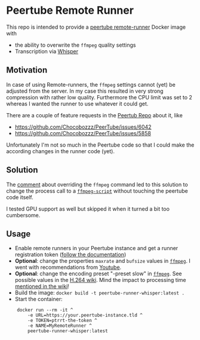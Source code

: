# Peertube Remote Runner 
This repo is intended to provide a [peertube remote-runner](https://docs.joinpeertube.org/admin/remote-runners) Docker image with 
* the ability to overwrite the `ffmpeg` quality settings
* Transcription via [Whisper](https://github.com/openai/whisper)

## Motivation
In case of using Remote-runners, the `ffmpeg` settings cannot (yet) be adjusted from the server. In my case this resulted in very strong compression with rather low quality. Furthermore the CPU limit was set to 2 whereas I wanted the runner to use whatever it could get.

There are a couple of feature requests in the [Peertub Repo](https://github.com/Chocobozzz/PeerTube) about it, like 
* https://github.com/Chocobozzz/PeerTube/issues/6042
* https://github.com/Chocobozzz/PeerTube/issues/5858

Unfortunately I'm not so much in the Peertube code so that I could make the according changes in the runner code (yet).


## Solution
The [comment](https://github.com/Chocobozzz/PeerTube/issues/5858#issuecomment-1987772950) about overriding the `ffmpeg` command led to this solution to change the process call to a [`ffmpeg-script`](blob/develop/ffmpeg) without touching the peertube code itself.

I tested GPU support as well but skipped it when it turned a bit too cumbersome.

## Usage
* Enable remote runners in your Peertube instance and get a runner registration token ([follow the documentation](https://docs.joinpeertube.org/admin/remote-runners#enable-remote-runners))
* __Optional__: change the properties `maxrate` and `bufsize` values in [`ffmpeg`](blob/develop/ffmpeg). I went with recommendations from [Youtube](https://support.google.com/youtube/answer/1722171).
* __Optional__: change the encoding preset "-preset slow" in [`ffmpeg`](blob/develop/ffmpeg). See possible values in the [H.264 wiki](https://trac.ffmpeg.org/wiki/Encode/H.264#Preset). Mind the impact to processing time [mentioned in the wiki](https://trac.ffmpeg.org/wiki/Encode/H.264#Howdothedifferentpresetsinfluenceencodingtime)!
* Build the image: `docker build -t peertube-runner-whisper:latest .`
* Start the container: 
```
    docker run --rm -it ^
        -e URL=https://your.peertube-instance.tld ^
        -e TOKEN=ptrrt-the-token ^
        -e NAME=MyRemoteRunner ^
        peertube-runner-whisper:latest
```

